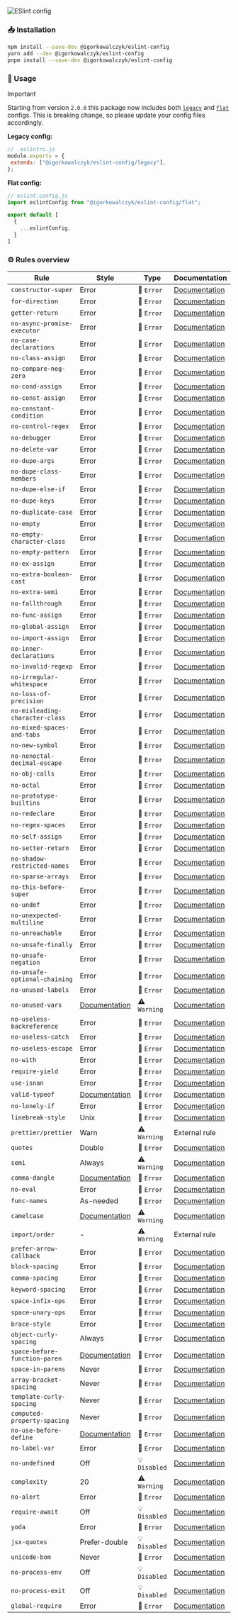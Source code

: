 ![ESlint config](https://github.com/IgorKowalczyk/shared-configs/assets/49127376/0455914b-4614-4f90-8348-d8229ab2d9f0)

### 📥 Installation

```bash
npm install --save-dev @igorkowalczyk/eslint-config
yarn add --dev @igorkowalczyk/eslint-config
pnpm install --save-dev @igorkowalczyk/eslint-config
```

### 🔩 Usage

> [!IMPORTANT]
> Starting from version `2.0.0` this package now includes both [`legacy`](https://eslint.org/docs/latest/use/configure/configuration-files) and [`flat`](https://eslint.org/docs/latest/use/configure/configuration-files-new) configs. This is breaking change, so please update your config files accordingly.

**Legacy config:**
```js
// .eslintrc.js
module.exports = {
 extends: ["@igorkowalczyk/eslint-config/legacy"],
};
```

**Flat config:**
```js
// eslint.config.js
import eslintConfig from "@igorkowalczyk/eslint-config/flat";

export default [
  {
    ...eslintConfig,
  }
]
```

### ⚙️ Rules overview

<!--START_SECTION:eslint-->
| Rule                            | Style                                                                      | Type          | Documentation                                                                |
| ------------------------------- | -------------------------------------------------------------------------- | ------------- | ---------------------------------------------------------------------------- |
| `constructor-super`             | Error                                                                      | 🚫 `Error`    | [Documentation](https://eslint.org/docs/rules/constructor-super)             |
| `for-direction`                 | Error                                                                      | 🚫 `Error`    | [Documentation](https://eslint.org/docs/rules/for-direction)                 |
| `getter-return`                 | Error                                                                      | 🚫 `Error`    | [Documentation](https://eslint.org/docs/rules/getter-return)                 |
| `no-async-promise-executor`     | Error                                                                      | 🚫 `Error`    | [Documentation](https://eslint.org/docs/rules/no-async-promise-executor)     |
| `no-case-declarations`          | Error                                                                      | 🚫 `Error`    | [Documentation](https://eslint.org/docs/rules/no-case-declarations)          |
| `no-class-assign`               | Error                                                                      | 🚫 `Error`    | [Documentation](https://eslint.org/docs/rules/no-class-assign)               |
| `no-compare-neg-zero`           | Error                                                                      | 🚫 `Error`    | [Documentation](https://eslint.org/docs/rules/no-compare-neg-zero)           |
| `no-cond-assign`                | Error                                                                      | 🚫 `Error`    | [Documentation](https://eslint.org/docs/rules/no-cond-assign)                |
| `no-const-assign`               | Error                                                                      | 🚫 `Error`    | [Documentation](https://eslint.org/docs/rules/no-const-assign)               |
| `no-constant-condition`         | Error                                                                      | 🚫 `Error`    | [Documentation](https://eslint.org/docs/rules/no-constant-condition)         |
| `no-control-regex`              | Error                                                                      | 🚫 `Error`    | [Documentation](https://eslint.org/docs/rules/no-control-regex)              |
| `no-debugger`                   | Error                                                                      | 🚫 `Error`    | [Documentation](https://eslint.org/docs/rules/no-debugger)                   |
| `no-delete-var`                 | Error                                                                      | 🚫 `Error`    | [Documentation](https://eslint.org/docs/rules/no-delete-var)                 |
| `no-dupe-args`                  | Error                                                                      | 🚫 `Error`    | [Documentation](https://eslint.org/docs/rules/no-dupe-args)                  |
| `no-dupe-class-members`         | Error                                                                      | 🚫 `Error`    | [Documentation](https://eslint.org/docs/rules/no-dupe-class-members)         |
| `no-dupe-else-if`               | Error                                                                      | 🚫 `Error`    | [Documentation](https://eslint.org/docs/rules/no-dupe-else-if)               |
| `no-dupe-keys`                  | Error                                                                      | 🚫 `Error`    | [Documentation](https://eslint.org/docs/rules/no-dupe-keys)                  |
| `no-duplicate-case`             | Error                                                                      | 🚫 `Error`    | [Documentation](https://eslint.org/docs/rules/no-duplicate-case)             |
| `no-empty`                      | Error                                                                      | 🚫 `Error`    | [Documentation](https://eslint.org/docs/rules/no-empty)                      |
| `no-empty-character-class`      | Error                                                                      | 🚫 `Error`    | [Documentation](https://eslint.org/docs/rules/no-empty-character-class)      |
| `no-empty-pattern`              | Error                                                                      | 🚫 `Error`    | [Documentation](https://eslint.org/docs/rules/no-empty-pattern)              |
| `no-ex-assign`                  | Error                                                                      | 🚫 `Error`    | [Documentation](https://eslint.org/docs/rules/no-ex-assign)                  |
| `no-extra-boolean-cast`         | Error                                                                      | 🚫 `Error`    | [Documentation](https://eslint.org/docs/rules/no-extra-boolean-cast)         |
| `no-extra-semi`                 | Error                                                                      | 🚫 `Error`    | [Documentation](https://eslint.org/docs/rules/no-extra-semi)                 |
| `no-fallthrough`                | Error                                                                      | 🚫 `Error`    | [Documentation](https://eslint.org/docs/rules/no-fallthrough)                |
| `no-func-assign`                | Error                                                                      | 🚫 `Error`    | [Documentation](https://eslint.org/docs/rules/no-func-assign)                |
| `no-global-assign`              | Error                                                                      | 🚫 `Error`    | [Documentation](https://eslint.org/docs/rules/no-global-assign)              |
| `no-import-assign`              | Error                                                                      | 🚫 `Error`    | [Documentation](https://eslint.org/docs/rules/no-import-assign)              |
| `no-inner-declarations`         | Error                                                                      | 🚫 `Error`    | [Documentation](https://eslint.org/docs/rules/no-inner-declarations)         |
| `no-invalid-regexp`             | Error                                                                      | 🚫 `Error`    | [Documentation](https://eslint.org/docs/rules/no-invalid-regexp)             |
| `no-irregular-whitespace`       | Error                                                                      | 🚫 `Error`    | [Documentation](https://eslint.org/docs/rules/no-irregular-whitespace)       |
| `no-loss-of-precision`          | Error                                                                      | 🚫 `Error`    | [Documentation](https://eslint.org/docs/rules/no-loss-of-precision)          |
| `no-misleading-character-class` | Error                                                                      | 🚫 `Error`    | [Documentation](https://eslint.org/docs/rules/no-misleading-character-class) |
| `no-mixed-spaces-and-tabs`      | Error                                                                      | 🚫 `Error`    | [Documentation](https://eslint.org/docs/rules/no-mixed-spaces-and-tabs)      |
| `no-new-symbol`                 | Error                                                                      | 🚫 `Error`    | [Documentation](https://eslint.org/docs/rules/no-new-symbol)                 |
| `no-nonoctal-decimal-escape`    | Error                                                                      | 🚫 `Error`    | [Documentation](https://eslint.org/docs/rules/no-nonoctal-decimal-escape)    |
| `no-obj-calls`                  | Error                                                                      | 🚫 `Error`    | [Documentation](https://eslint.org/docs/rules/no-obj-calls)                  |
| `no-octal`                      | Error                                                                      | 🚫 `Error`    | [Documentation](https://eslint.org/docs/rules/no-octal)                      |
| `no-prototype-builtins`         | Error                                                                      | 🚫 `Error`    | [Documentation](https://eslint.org/docs/rules/no-prototype-builtins)         |
| `no-redeclare`                  | Error                                                                      | 🚫 `Error`    | [Documentation](https://eslint.org/docs/rules/no-redeclare)                  |
| `no-regex-spaces`               | Error                                                                      | 🚫 `Error`    | [Documentation](https://eslint.org/docs/rules/no-regex-spaces)               |
| `no-self-assign`                | Error                                                                      | 🚫 `Error`    | [Documentation](https://eslint.org/docs/rules/no-self-assign)                |
| `no-setter-return`              | Error                                                                      | 🚫 `Error`    | [Documentation](https://eslint.org/docs/rules/no-setter-return)              |
| `no-shadow-restricted-names`    | Error                                                                      | 🚫 `Error`    | [Documentation](https://eslint.org/docs/rules/no-shadow-restricted-names)    |
| `no-sparse-arrays`              | Error                                                                      | 🚫 `Error`    | [Documentation](https://eslint.org/docs/rules/no-sparse-arrays)              |
| `no-this-before-super`          | Error                                                                      | 🚫 `Error`    | [Documentation](https://eslint.org/docs/rules/no-this-before-super)          |
| `no-undef`                      | Error                                                                      | 🚫 `Error`    | [Documentation](https://eslint.org/docs/rules/no-undef)                      |
| `no-unexpected-multiline`       | Error                                                                      | 🚫 `Error`    | [Documentation](https://eslint.org/docs/rules/no-unexpected-multiline)       |
| `no-unreachable`                | Error                                                                      | 🚫 `Error`    | [Documentation](https://eslint.org/docs/rules/no-unreachable)                |
| `no-unsafe-finally`             | Error                                                                      | 🚫 `Error`    | [Documentation](https://eslint.org/docs/rules/no-unsafe-finally)             |
| `no-unsafe-negation`            | Error                                                                      | 🚫 `Error`    | [Documentation](https://eslint.org/docs/rules/no-unsafe-negation)            |
| `no-unsafe-optional-chaining`   | Error                                                                      | 🚫 `Error`    | [Documentation](https://eslint.org/docs/rules/no-unsafe-optional-chaining)   |
| `no-unused-labels`              | Error                                                                      | 🚫 `Error`    | [Documentation](https://eslint.org/docs/rules/no-unused-labels)              |
| `no-unused-vars`                | [Documentation](https://eslint.org/docs/rules/no-unused-vars)              | ⚠️ `Warning`  | [Documentation](https://eslint.org/docs/rules/no-unused-vars)                |
| `no-useless-backreference`      | Error                                                                      | 🚫 `Error`    | [Documentation](https://eslint.org/docs/rules/no-useless-backreference)      |
| `no-useless-catch`              | Error                                                                      | 🚫 `Error`    | [Documentation](https://eslint.org/docs/rules/no-useless-catch)              |
| `no-useless-escape`             | Error                                                                      | 🚫 `Error`    | [Documentation](https://eslint.org/docs/rules/no-useless-escape)             |
| `no-with`                       | Error                                                                      | 🚫 `Error`    | [Documentation](https://eslint.org/docs/rules/no-with)                       |
| `require-yield`                 | Error                                                                      | 🚫 `Error`    | [Documentation](https://eslint.org/docs/rules/require-yield)                 |
| `use-isnan`                     | Error                                                                      | 🚫 `Error`    | [Documentation](https://eslint.org/docs/rules/use-isnan)                     |
| `valid-typeof`                  | [Documentation](https://eslint.org/docs/rules/valid-typeof)                | 🚫 `Error`    | [Documentation](https://eslint.org/docs/rules/valid-typeof)                  |
| `no-lonely-if`                  | Error                                                                      | 🚫 `Error`    | [Documentation](https://eslint.org/docs/rules/no-lonely-if)                  |
| `linebreak-style`               | Unix                                                                       | 🚫 `Error`    | [Documentation](https://eslint.org/docs/rules/linebreak-style)               |
| `prettier/prettier`             | Warn                                                                       | ⚠️ `Warning`  | External rule                                                                |
| `quotes`                        | Double                                                                     | 🚫 `Error`    | [Documentation](https://eslint.org/docs/rules/quotes)                        |
| `semi`                          | Always                                                                     | ⚠️ `Warning`  | [Documentation](https://eslint.org/docs/rules/semi)                          |
| `comma-dangle`                  | [Documentation](https://eslint.org/docs/rules/comma-dangle)                | 🚫 `Error`    | [Documentation](https://eslint.org/docs/rules/comma-dangle)                  |
| `no-eval`                       | Error                                                                      | 🚫 `Error`    | [Documentation](https://eslint.org/docs/rules/no-eval)                       |
| `func-names`                    | As-needed                                                                  | 🚫 `Error`    | [Documentation](https://eslint.org/docs/rules/func-names)                    |
| `camelcase`                     | [Documentation](https://eslint.org/docs/rules/camelcase)                   | ⚠️ `Warning`  | [Documentation](https://eslint.org/docs/rules/camelcase)                     |
| `import/order`                  | -                                                                          | ⚠️ `Warning`  | External rule                                                                |
| `prefer-arrow-callback`         | Error                                                                      | 🚫 `Error`    | [Documentation](https://eslint.org/docs/rules/prefer-arrow-callback)         |
| `block-spacing`                 | Error                                                                      | 🚫 `Error`    | [Documentation](https://eslint.org/docs/rules/block-spacing)                 |
| `comma-spacing`                 | Error                                                                      | 🚫 `Error`    | [Documentation](https://eslint.org/docs/rules/comma-spacing)                 |
| `keyword-spacing`               | Error                                                                      | 🚫 `Error`    | [Documentation](https://eslint.org/docs/rules/keyword-spacing)               |
| `space-infix-ops`               | Error                                                                      | 🚫 `Error`    | [Documentation](https://eslint.org/docs/rules/space-infix-ops)               |
| `space-unary-ops`               | Error                                                                      | 🚫 `Error`    | [Documentation](https://eslint.org/docs/rules/space-unary-ops)               |
| `brace-style`                   | Error                                                                      | 🚫 `Error`    | [Documentation](https://eslint.org/docs/rules/brace-style)                   |
| `object-curly-spacing`          | Always                                                                     | 🚫 `Error`    | [Documentation](https://eslint.org/docs/rules/object-curly-spacing)          |
| `space-before-function-paren`   | [Documentation](https://eslint.org/docs/rules/space-before-function-paren) | 🚫 `Error`    | [Documentation](https://eslint.org/docs/rules/space-before-function-paren)   |
| `space-in-parens`               | Never                                                                      | 🚫 `Error`    | [Documentation](https://eslint.org/docs/rules/space-in-parens)               |
| `array-bracket-spacing`         | Never                                                                      | 🚫 `Error`    | [Documentation](https://eslint.org/docs/rules/array-bracket-spacing)         |
| `template-curly-spacing`        | Never                                                                      | 🚫 `Error`    | [Documentation](https://eslint.org/docs/rules/template-curly-spacing)        |
| `computed-property-spacing`     | Never                                                                      | 🚫 `Error`    | [Documentation](https://eslint.org/docs/rules/computed-property-spacing)     |
| `no-use-before-define`          | [Documentation](https://eslint.org/docs/rules/no-use-before-define)        | 🚫 `Error`    | [Documentation](https://eslint.org/docs/rules/no-use-before-define)          |
| `no-label-var`                  | Error                                                                      | 🚫 `Error`    | [Documentation](https://eslint.org/docs/rules/no-label-var)                  |
| `no-undefined`                  | Off                                                                        | 💡 `Disabled` | [Documentation](https://eslint.org/docs/rules/no-undefined)                  |
| `complexity`                    | 20                                                                         | ⚠️ `Warning`  | [Documentation](https://eslint.org/docs/rules/complexity)                    |
| `no-alert`                      | Error                                                                      | 🚫 `Error`    | [Documentation](https://eslint.org/docs/rules/no-alert)                      |
| `require-await`                 | Off                                                                        | 💡 `Disabled` | [Documentation](https://eslint.org/docs/rules/require-await)                 |
| `yoda`                          | Error                                                                      | 🚫 `Error`    | [Documentation](https://eslint.org/docs/rules/yoda)                          |
| `jsx-quotes`                    | Prefer-double                                                              | 💡 `Disabled` | [Documentation](https://eslint.org/docs/rules/jsx-quotes)                    |
| `unicode-bom`                   | Never                                                                      | 🚫 `Error`    | [Documentation](https://eslint.org/docs/rules/unicode-bom)                   |
| `no-process-env`                | Off                                                                        | 💡 `Disabled` | [Documentation](https://eslint.org/docs/rules/no-process-env)                |
| `no-process-exit`               | Off                                                                        | 💡 `Disabled` | [Documentation](https://eslint.org/docs/rules/no-process-exit)               |
| `global-require`                | Error                                                                      | 🚫 `Error`    | [Documentation](https://eslint.org/docs/rules/global-require)                |
<!--END_SECTION:eslint-->
